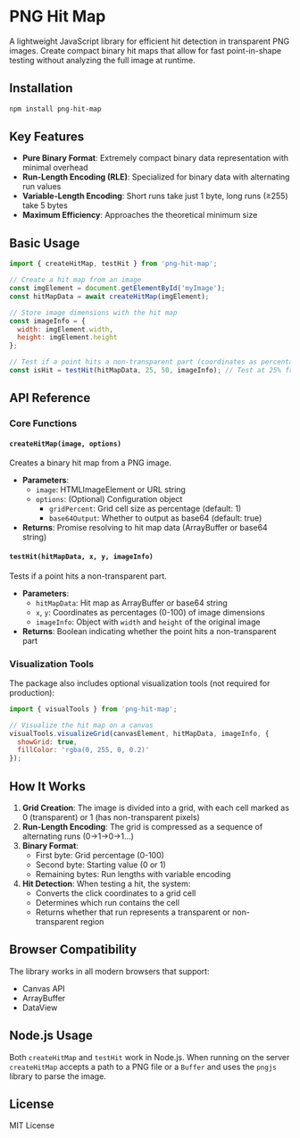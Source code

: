 # PNG Hit Map

A lightweight JavaScript library for efficient hit detection in transparent PNG images. Create compact binary hit maps that allow for fast point-in-shape testing without analyzing the full image at runtime.

## Installation

```bash
npm install png-hit-map
```

## Key Features

- **Pure Binary Format**: Extremely compact binary data representation with minimal overhead
- **Run-Length Encoding (RLE)**: Specialized for binary data with alternating run values
- **Variable-Length Encoding**: Short runs take just 1 byte, long runs (≥255) take 5 bytes
- **Maximum Efficiency**: Approaches the theoretical minimum size 

## Basic Usage

```javascript
import { createHitMap, testHit } from 'png-hit-map';

// Create a hit map from an image
const imgElement = document.getElementById('myImage');
const hitMapData = await createHitMap(imgElement);

// Store image dimensions with the hit map
const imageInfo = { 
  width: imgElement.width, 
  height: imgElement.height 
};

// Test if a point hits a non-transparent part (coordinates as percentages)
const isHit = testHit(hitMapData, 25, 50, imageInfo); // Test at 25% from left, 50% from top
```

## API Reference

### Core Functions

#### `createHitMap(image, options)`

Creates a binary hit map from a PNG image.

- **Parameters**:
  - `image`: HTMLImageElement or URL string
  - `options`: (Optional) Configuration object 
    - `gridPercent`: Grid cell size as percentage (default: 1)
    - `base64Output`: Whether to output as base64 (default: true)
- **Returns**: Promise resolving to hit map data (ArrayBuffer or base64 string)

#### `testHit(hitMapData, x, y, imageInfo)`

Tests if a point hits a non-transparent part.

- **Parameters**:
  - `hitMapData`: Hit map as ArrayBuffer or base64 string
  - `x`, `y`: Coordinates as percentages (0-100) of image dimensions
  - `imageInfo`: Object with `width` and `height` of the original image
- **Returns**: Boolean indicating whether the point hits a non-transparent part

### Visualization Tools

The package also includes optional visualization tools (not required for production):

```javascript
import { visualTools } from 'png-hit-map';

// Visualize the hit map on a canvas
visualTools.visualizeGrid(canvasElement, hitMapData, imageInfo, {
  showGrid: true,
  fillColor: 'rgba(0, 255, 0, 0.2)'
});
```

## How It Works

1. **Grid Creation**: The image is divided into a grid, with each cell marked as 0 (transparent) or 1 (has non-transparent pixels)
2. **Run-Length Encoding**: The grid is compressed as a sequence of alternating runs (0→1→0→1...)
3. **Binary Format**: 
   - First byte: Grid percentage (0-100)
   - Second byte: Starting value (0 or 1)
   - Remaining bytes: Run lengths with variable encoding
4. **Hit Detection**: When testing a hit, the system:
   - Converts the click coordinates to a grid cell
   - Determines which run contains the cell
   - Returns whether that run represents a transparent or non-transparent region

## Browser Compatibility

The library works in all modern browsers that support:
- Canvas API
- ArrayBuffer
- DataView

## Node.js Usage

Both `createHitMap` and `testHit` work in Node.js. When running on the server `createHitMap` accepts a path to a PNG file or a `Buffer` and uses the `pngjs` library to parse the image.

## License

MIT License
